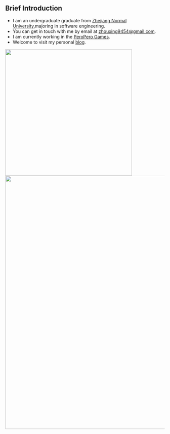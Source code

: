 ## Brief Introduction

- I am an undergraduate graduate from [Zhejiang Normal University](https://www.zjnu.edu.cn/),majoring in software engineering.
- You can get in touch with me by email at [zhouxing9454@gmail.com](mailto:zhouxing9454@gmail.com).
- I am currently working in the [PeroPero Games](https://cdn.peroperogames.com/).
- Welcome to visit my personal [blog](https://zhouxing9454.github.io/).


<img align="center" width="400" src="https://github-readme-stats.vercel.app/api?username=zhouxing9454&theme=transparent&include_all_commits=true&show_icons=true&hide_border=true" />

<img width="800" src="https://github-readme-activity-graph.vercel.app/graph?username=zhouxing9454&theme=github-compact&hide_border=true&area=true" />

